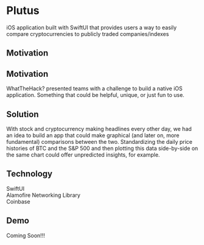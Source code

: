 # Plutus
iOS application built with SwiftUI that provides users a way to easily compare cryptocurrencies to publicly traded companies/indexes
## Motivation

## Motivation
WhatTheHack? presented teams with a challenge to build a native iOS application. Something that could be helpful, unique, or just fun to use.

## Solution
With stock and cryptocurrency making headlines every other day, we had an idea to build an app that could make graphical 
(and later on, more fundamental) comparisons between the two. Standardizing the daily price histories of BTC and the S&P 500 and 
then plotting this data side-by-side on the same chart could offer unpredicted insights, for example. 

## Technology
SwiftUI <br />
Alamofire Networking Library <br />
Coinbase <br />

## Demo
Coming Soon!!!
